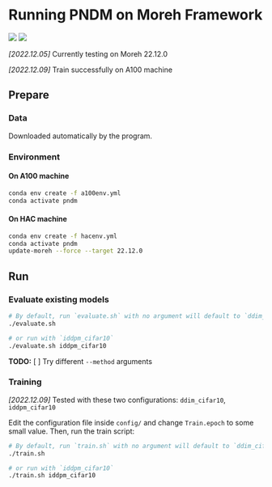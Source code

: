 # Running PNDM on Moreh Framework
![](https://badgen.net/badge/Moreh-HAC/failed/red) ![](https://badgen.net/badge/NVIDIA-A100/passed/green)

*[2022.12.05]* Currently testing on Moreh 22.12.0

*[2022.12.09]* Train successfully on A100 machine

## Prepare

### Data
Downloaded automatically by the program.

### Environment

#### On A100 machine
```bash
conda env create -f a100env.yml
conda activate pndm
```

#### On HAC machine
```bash
conda env create -f hacenv.yml
conda activate pndm
update-moreh --force --target 22.12.0
```

## Run

### Evaluate existing models
```bash
# By default, run `evaluate.sh` with no argument will default to `ddim_cifar10`
./evaluate.sh

# or run with `iddpm_cifar10`
./evaluate.sh iddpm_cifar10
```

**TODO:**
[ ] Try different `--method` arguments

### Training

*[2022.12.09]* Tested with these two configurations: `ddim_cifar10`, `iddpm_cifar10`

Edit the configuration file inside `config/` and change `Train.epoch` to some small value.
Then, run the train script:

```bash
# By default, run `train.sh` with no argument will default to `ddim_cifar10`
./train.sh

# or run with `iddpm_cifar10`
./train.sh iddpm_cifar10
```
